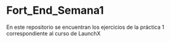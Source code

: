 # Fort_End_Semana1
En este repositorio se encuentran los ejercicios de la práctica 1 correspondiente al curso de LaunchX
